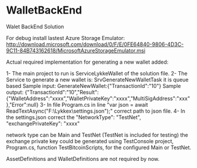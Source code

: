 # WalletBackEnd
Walet BackEnd Solution

For debug install lastest Azure Storage Emulator: http://download.microsoft.com/download/0/F/E/0FE64840-9806-4D3C-9C11-84B743162618/MicrosoftAzureStorageEmulator.msi

Actual required implementation for generating a new wallet added:

1- The main project to run is ServiceLykkeWallet of the solution file.
2- The Service to generate a new wallet is: SrvGenerateNewWalletTask it is queue based
	Sample input: GenerateNewWallet:{"TransactionId":"10"}
	Sample output: {"TransactionId":"10","Result":{"WalletAddress":"xxxx","WalletPrivateKey":"xxxx","MultiSigAddress":"xxx"},"Error":null}
3- In file Program.cs in line "var json = await ReadTextAsync("F:\\Lykkex\\settings.json");" correct path to json file.
4- In the settings.json correct the 
	"NetworkType": "TestNet",
	 "exchangePrivateKey": "xxxx"

network type can be Main and TestNet (TestNet is included for testing)
the exchange private key could be generated using TestConsole project, Program.cs, function TestBitcoinScripts, for the configured Main or TestNet.

AssetDefinitions and WalletDefinitions are not required by now.